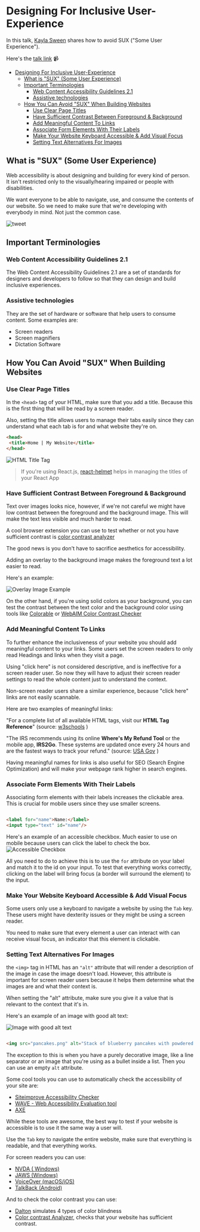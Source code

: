 # Designing For Inclusive User-Experience

In this talk, [Kayla Sween](https://twitter.com/_kaylasween) shares how to avoid SUX ("Some User Experience").

Here's the [talk link](https://egghead.io/lessons/egghead-egghead-talks-designing-for-inclusive-user-experience) 📹

- [Designing For Inclusive User-Experience](#designing-for-inclusive-user-experience)
  - [What is "SUX" (Some User Experience)](#what-is-%22sux%22-some-user-experience)
  - [Important Terminologies](#important-terminologies)
    - [Web Content Accessibility Guidelines 2.1](#web-content-accessibility-guidelines-21)
    - [Assistive technologies](#assistive-technologies)
  - [How You Can Avoid "SUX" When Building Websites](#how-you-can-avoid-%22sux%22-when-building-websites)
    - [Use Clear Page Titles](#use-clear-page-titles)
    - [Have Sufficient Contrast Between Foreground & Background](#have-sufficient-contrast-between-foreground--background)
    - [Add Meaningful Content To Links](#add-meaningful-content-to-links)
    - [Associate Form Elements With Their Labels](#associate-form-elements-with-their-labels)
    - [Make Your Website Keyboard Accessible & Add Visual Focus](#make-your-website-keyboard-accessible--add-visual-focus)
    - [Setting Text Alternatives For Images](#setting-text-alternatives-for-images)

## What is "SUX" (Some User Experience)

Web accessibility is about designing and building for every kind of person. It isn't restricted only to the visually/hearing impaired or people with disabilities.

We want everyone to be able to navigate, use, and consume the contents of our website. So we need to make sure that we're developing with everybody in mind. Not just the common case.

![tweet](assets/tweet.png)

## Important Terminologies

### Web Content Accessibility Guidelines 2.1

The Web Content Accessibility Guidelines 2.1 are a set of standards for designers and developers to follow so that they can design and build inclusive experiences.

### Assistive technologies

They are the set of hardware or software that help users to consume content. Some examples are:

- Screen readers
- Screen magnifiers
- Dictation Software

## How You Can Avoid "SUX" When Building Websites

### Use Clear Page Titles

In the `<head>` tag of your HTML, make sure that you add a title. Because this is the first thing that will be read by a screen reader.

Also, setting the title allows users to manage their tabs easily since they can understand what each tab is for and what website they're on.

```HTML
<head>
 <title>Home | My Website</title>
</head>

```

![HTML Title Tag](./assets/htmlTitle.png)

> If you're using React.js, [react-helmet](https://github.com/nfl/react-helmet) helps in managing the titles of your React App

### Have Sufficient Contrast Between Foreground & Background

Text over images looks nice, however, if we're not careful we might have low contrast between the foreground and the background image. This will make the text less visible and much harder to read.

A cool browser extension you can use to test whether or not you have sufficient contrast is [color contrast analyzer](https://chrome.google.com/webstore/detail/color-contrast-analyzer/dagdlcijhfbmgkjokkjicnnfimlebcll?hl=en)

The good news is you don't have to sacrifice aesthetics for accessibility.

Adding an overlay to the background image makes the foreground text a lot easier to read.

Here's an example:

![Overlay Image Example](assets/overlay-tip.png)

On the other hand, if you're using solid colors as your background, you can test the contrast between the text color and the background color using tools like [Colorable](https://colorable.jxnblk.com/) or [WebAIM Color Contrast Checker](https://webaim.org/resources/contrastchecker/)

### Add Meaningful Content To Links

To further enhance the inclusiveness of your website you should add meaningful content to your links. Some users set the screen readers to only read Headings and links when they visit a page.

Using "click here" is not considered descriptive, and is ineffective for a screen reader user. So now they will have to adjust their screen reader settings to read the whole content just to understand the context.

Non-screen reader users share a similar experience, because "click here" links are not easily scannable.

Here are two examples of meaningful links:

"For a complete list of all available HTML tags, visit our **HTML Tag Reference**" (source: [w3schools](https://23schools.com/) )

"The IRS recommends using its online **Where's My Refund Tool** or the mobile app, **IRS2Go**. These systems are updated once every 24 hours and are the fastest ways to track your refund." (source: [USA Gov](https://www.usa.gov/after-taxes) )

Having meaningful names for links is also useful for SEO (Search Engine Optimization) and will make your webpage rank higher in search engines.

### Associate Form Elements With Their Labels

Associating form elements with their labels increases the clickable area. This is crucial for mobile users since they use smaller screens.

```HTML

<label for="name">Name:</label>
<input type="text" id="name"/>

```

Here's an example of an accessible checkbox. Much easier to use on mobile because users can click the label to check the box.
![Accessible Checkbox](assets/checkbox.gif)

All you need to do to achieve this is to use the `for` attribute on your label and match it to the id on your input.
To test that everything works correctly, clicking on the label will bring focus (a border will surround the element) to the input.

### Make Your Website Keyboard Accessible & Add Visual Focus

Some users only use a keyboard to navigate a website by using the `Tab` key. These users might have dexterity issues or they might be using a screen reader.

You need to make sure that every element a user can interact with can receive visual focus, an indicator that this element is clickable.

### Setting Text Alternatives For Images

the `<img>` tag in HTML has an `"alt"` attribute that will render a description of the image in case the image doesn't load.
However, this attribute is important for screen reader users because it helps them determine what the images are and what their context is.

When setting the "alt" attribute, make sure you give it a value that is relevant to the context that it's in.

Here's an example of an image with good alt text:

![Image with good alt text](assets/pancake.png)

```HTML

<img src="pancakes.png" alt="Stack of blueberry pancakes with powdered sugar">

```

The exception to this is when you have a purely decorative image, like a line separator or an image that you're using as a bullet inside a list. Then you can use an empty `alt` attribute.

Some cool tools you can use to automatically check the accessibility of your site are:

- [Siteimprove Accessibility Checker](https://chrome.google.com/webstore/detail/siteimprove-accessibility/efcfolpjihicnikpmhnmphjhhpiclljc)
- [WAVE - Web Accessibility Evaluation tool](https://wave.webaim.org/)
- [AXE](https://chrome.google.com/webstore/detail/axe-web-accessibility-tes/lhdoppojpmngadmnindnejefpokejbdd)

While these tools are awesome, the best way to test if your website is accessible is to use it the same way a user will.

Use the `Tab` key to navigate the entire website, make sure that everything is readable, and that everything works.

For screen readers you can use:

- [NVDA ( Windows)](https://www.nvaccess.org/about-nvda/)
- [JAWS (Windows)](https://www.freedomscientific.com/products/software/jaws/)
- [VoiceOver (macOS/iOS)](https://www.apple.com/voiceover/info/guide/_1124.html)
- [TalkBack (Android)](https://support.google.com/accessibility/android/answer/6283677?hl=en)

And to check the color contrast you can use:

- [Dalton](https://chrome.google.com/webstore/detail/colorblind-dalton-for-goo/afcafnelafcgjinkaeohkalmfececool?hl=en) simulates 4 types of color blindness
- [Color contrast Analyzer](https://chrome.google.com/webstore/detail/color-contrast-analyzer/dagdlcijhfbmgkjokkjicnnfimlebcll?hl=en), checks that your website has sufficient contrast.
